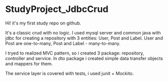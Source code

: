 # StudyProject_JdbcCrud

Hi! it's my first study repo on github. 

It's a classic crud with no logic. 
I used mysql server and common java with jdbc for creating a repository with 3 entities: User, Post and Label.
User and Post are one-to-many, Post and Label - many-to-many.

I tryed to realized MVC pattern, so i created 3 package: repository, controller and service. 
In dto package i created simple data transfer objects and mappers for them.

The service layer is covered with tests, i used junit + Mockito.
